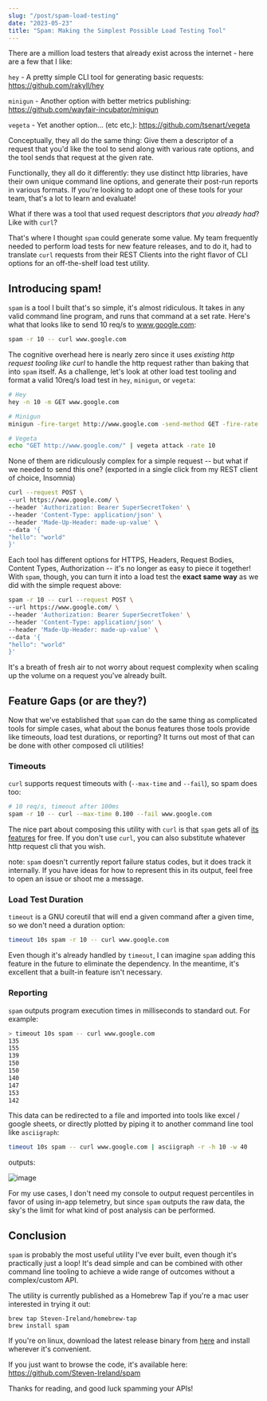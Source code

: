 ```yaml
---
slug: "/post/spam-load-testing"
date: "2023-05-23"
title: "Spam: Making the Simplest Possible Load Testing Tool"
---
```


There are a million load testers that already exist across the internet - here are a few that I like:

`hey` - A pretty simple CLI tool for generating basic requests: https://github.com/rakyll/hey

`minigun` - Another option with better metrics publishing: https://github.com/wayfair-incubator/minigun

`vegeta` - Yet another option... (etc etc,): https://github.com/tsenart/vegeta

Conceptually, they all do the same thing: Give them a descriptor of a request that you'd like the tool
to send along with various rate options, and the tool sends that request at the given rate.

Functionally, they all do it differently: they use distinct http libraries,
have their own unique command line options, and generate their post-run reports in various formats.
If you're looking to adopt one of these tools for your team, that's a lot to learn and evaluate!

What if there was a tool that used request descriptors _that you already had_? Like with `curl`?

That's where I thought `spam` could generate some value. My team frequently needed to perform load
tests for new feature releases, and to do it, had to translate `curl` requests from their
REST Clients into the right flavor of CLI options for an off-the-shelf load test utility.

## Introducing spam!

`spam` is a tool I built that's so simple, it's almost ridiculous.
It takes in any valid command line program, and runs that command at a set rate. Here's what that
looks like to send 10 req/s to www.google.com:

```bash
spam -r 10 -- curl www.google.com
```

The cognitive overhead here is nearly zero since it uses _existing http request tooling like curl_
to handle the http request rather than baking that into `spam` itself. As a challenge, let's
look at other load test tooling and format a valid 10req/s load test in `hey`, `minigun`, or `vegeta`:

```bash
# Hey
hey -n 10 -m GET www.google.com

# Minigun
minigun -fire-target http://www.google.com -send-method GET -fire-rate 10

# Vegeta
echo "GET http://www.google.com/" | vegeta attack -rate 10
```

None of them are ridiculously complex for a simple request -- but what if we needed to send this one?
(exported in a single click from my REST client of choice, Insomnia)

```bash
curl --request POST \
--url https://www.google.com/ \
--header 'Authorization: Bearer SuperSecretToken' \
--header 'Content-Type: application/json' \
--header 'Made-Up-Header: made-up-value' \
--data '{
"hello": "world"
}'
```

Each tool has different options for HTTPS, Headers, Request Bodies, Content Types, Authorization -- it's
no longer as easy to piece it together! With `spam`, though, you can turn it into a load test the **exact
same way** as we did with the simple request above:

```bash
spam -r 10 -- curl --request POST \
--url https://www.google.com/ \
--header 'Authorization: Bearer SuperSecretToken' \
--header 'Content-Type: application/json' \
--header 'Made-Up-Header: made-up-value' \
--data '{
"hello": "world"
}'
```

It's a breath of fresh air to not worry about request complexity when scaling up the volume
on a request you've already built.

## Feature Gaps (or are they?)

Now that we've established that `spam` can do the same thing as complicated tools for simple cases,
what about the bonus features those tools provide like timeouts, load test durations, or reporting?
It turns out most of that can be done with other composed cli utilities!

### Timeouts

`curl` supports request timeouts with (`--max-time` and `--fail`), so spam does too:

```bash
# 10 req/s, timeout after 100ms
spam -r 10 -- curl --max-time 0.100 --fail www.google.com
```

The nice part about composing this utility with `curl` is that `spam` gets all of [its features](https://curl.se/docs/manpage.html) for free.
If you don't use `curl`, you can also substitute whatever http request cli that you wish.

note: `spam` doesn't currently report failure status codes, but it does track it internally. If you have ideas
for how to represent this in its output, feel free to open an issue or shoot me a message.

### Load Test Duration

`timeout` is a GNU coreutil that will end a given command after a given time, so we don't need a duration option:

```bash
timeout 10s spam -r 10 -- curl www.google.com
```

Even though it's already handled by `timeout`, I can imagine `spam` adding this feature in the future
to eliminate the dependency. In the meantime, it's excellent that a built-in feature isn't necessary.

### Reporting

`spam` outputs program execution times in milliseconds to standard out. For example:

```bash
> timeout 10s spam -- curl www.google.com
135
155
139
150
150
140
147
153
142
```

This data can be redirected to a file and imported into tools like excel / google sheets, or directly
plotted by piping it to another command line tool like `asciigraph`:

```bash
timeout 10s spam -- curl www.google.com | asciigraph -r -h 10 -w 40
```

outputs:

![image](https://github.com/Steven-Ireland/spam/assets/6981727/75737ef7-f807-4ff2-891e-e8aaba37a135)

For my use cases, I don't need my console to output request percentiles in favor of using in-app telemetry,
but since `spam` outputs the raw data, the sky's the limit for what kind of post analysis can be performed.

## Conclusion

`spam` is probably the most useful utility I've ever built, even though it's practically just a loop!
It's dead simple and can be combined with other command line tooling to achieve a wide range of outcomes
without a complex/custom API.

The utility is currently published as a Homebrew Tap if you're a mac user interested in trying it out:

```
brew tap Steven-Ireland/homebrew-tap
brew install spam
```

If you're on linux, download the latest release binary from [here](https://github.com/Steven-Ireland/spam/releases/)
and install wherever it's convenient.

If you just want to browse the code, it's available here: https://github.com/Steven-Ireland/spam

Thanks for reading, and good luck spamming your APIs!
